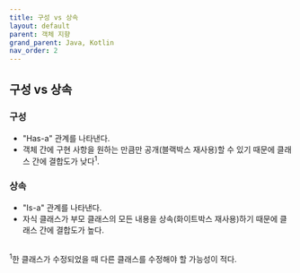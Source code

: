 ```yaml
---
title: 구성 vs 상속
layout: default
parent: 객체 지향
grand_parent: Java, Kotlin
nav_order: 2
---
```


## 구성 vs 상속
### 구성
- "Has-a" 관계를 나타낸다.<br/>
- 객체 간에 구현 사항을 원하는 만큼만 공개(블랙박스 재사용)할 수 있기 때문에 클래스 간에 결합도가 낮다<sup>1</sup>.<br/>

### 상속
- "Is-a" 관계를 나타낸다.<br/>
- 자식 클래스가 부모 클래스의 모든 내용을 상속(화이트박스 재사용)하기 때문에 클래스 간에 결합도가 높다.<br/><br/>

<sup>1</sup>한 클래스가 수정되었을 때 다른 클래스를 수정해야 할 가능성이 적다.<br/>